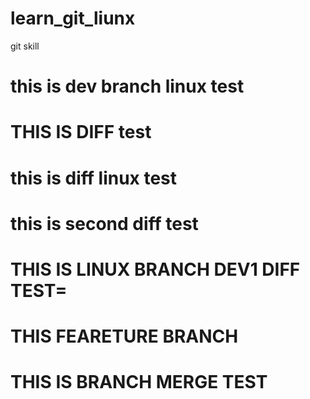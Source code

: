 # learn_git_liunx
git skill
# this is dev branch linux test
# THIS IS DIFF test
# this is diff linux test
# this is second diff test
# THIS IS LINUX BRANCH DEV1 DIFF TEST=
#  THIS FEARETURE BRANCH
# THIS IS BRANCH MERGE TEST
